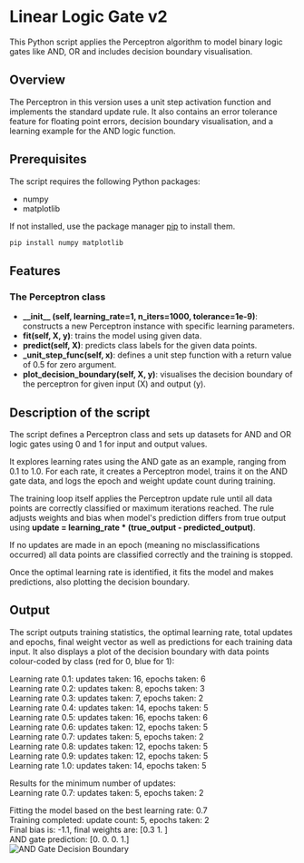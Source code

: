 # Linear Logic Gate v2
This Python script applies the Perceptron algorithm to model binary logic gates like AND, OR and includes decision boundary visualisation.

## Overview
The Perceptron in this version uses a unit step activation function and implements the standard update rule. It also contains an error tolerance feature for floating point errors, decision boundary visualisation, and a learning example for the AND logic function.

## Prerequisites
The script requires the following Python packages:

- numpy
- matplotlib

If not installed, use the package manager [pip](https://pip.pypa.io/en/stable/) to install them.

```bash
pip install numpy matplotlib
```

## Features
### The Perceptron class
* **\_\_init\_\_ (self, learning_rate=1, n_iters=1000, tolerance=1e-9)**: constructs a new Perceptron instance with specific learning parameters.
* **fit(self, X, y)**: trains the model using given data.
* **predict(self, X)**: predicts class labels for the given data points.
* **_unit_step_func(self, x)**: defines a unit step function with a return value of 0.5 for zero argument.
* **plot_decision_boundary(self, X, y)**: visualises the decision boundary of the perceptron for given input (X) and output (y).

## Description of the script
The script defines a Perceptron class and sets up datasets for AND and OR logic gates using 0 and 1 for input and output values.

It explores learning rates using the AND gate as an example, ranging from 0.1 to 1.0. For each rate, it creates a Perceptron model, trains it on the AND gate data, and logs the epoch and weight update count during training.

The training loop itself applies the Perceptron update rule until all data points are correctly classified or maximum iterations reached. The rule adjusts weights and bias when model's prediction differs from true output using **update = learning_rate * (true_output - predicted_output)**.

If no updates are made in an epoch (meaning no misclassifications occurred) all data points are classified correctly and the training is stopped.

Once the optimal learning rate is identified, it fits the model and makes predictions, also plotting the decision boundary.

## Output
The script outputs training statistics, the optimal learning rate, total updates and epochs, final weight vector as well as predictions for each training data input. It also displays a plot of the decision boundary with data points colour-coded by class (red for 0, blue for 1):

Learning rate 0.1: updates taken: 16, epochs taken: 6  
Learning rate 0.2: updates taken: 8, epochs taken: 3  
Learning rate 0.3: updates taken: 7, epochs taken: 2  
Learning rate 0.4: updates taken: 14, epochs taken: 5  
Learning rate 0.5: updates taken: 16, epochs taken: 6  
Learning rate 0.6: updates taken: 12, epochs taken: 5  
Learning rate 0.7: updates taken: 5, epochs taken: 2  
Learning rate 0.8: updates taken: 12, epochs taken: 5  
Learning rate 0.9: updates taken: 12, epochs taken: 5  
Learning rate 1.0: updates taken: 14, epochs taken: 5  

Results for the minimum number of updates:  
Learning rate 0.7: updates taken: 5, epochs taken: 2  

Fitting the model based on the best learning rate: 0.7  
Training completed: update count: 5, epochs taken: 2  
Final bias is: -1.1, final weights are: [0.3 1. ]  
AND gate prediction: [0. 0. 0. 1.]  
![AND Gate Decision Boundary](https://github.com/adobiss/numpy-ml/assets/95383833/8eb9efdc-1a03-4330-8074-ee594dc87c29)
